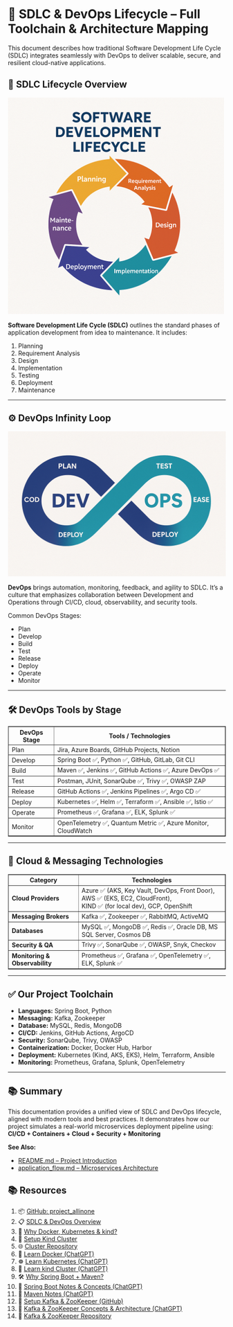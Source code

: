 <h1>📘 SDLC & DevOps Lifecycle – Full Toolchain & Architecture Mapping</h1>

<p>This document describes how traditional Software Development Life Cycle (SDLC) integrates seamlessly with DevOps to deliver scalable, secure, and resilient cloud-native applications.</p>

<h2>📌 SDLC Lifecycle Overview</h2>

<img src="./sdlc.png" alt="SDLC Diagram" width="500"/>

<p><strong>Software Development Life Cycle (SDLC)</strong> outlines the standard phases of application development from idea to maintenance. It includes:</p>
<ol>
  <li>Planning</li>
  <li>Requirement Analysis</li>
  <li>Design</li>
  <li>Implementation</li>
  <li>Testing</li>
  <li>Deployment</li>
  <li>Maintenance</li>
</ol>

<hr>

<h2>⚙️ DevOps Infinity Loop</h2>

<img src="./devops.png" alt="DevOps Infinity Loop" width="600"/>

<p><strong>DevOps</strong> brings automation, monitoring, feedback, and agility to SDLC. It’s a culture that emphasizes collaboration between Development and Operations through CI/CD, cloud, observability, and security tools.</p>

<p>Common DevOps Stages:</p>
<ul>
  <li>Plan</li>
  <li>Develop</li>
  <li>Build</li>
  <li>Test</li>
  <li>Release</li>
  <li>Deploy</li>
  <li>Operate</li>
  <li>Monitor</li>
</ul>

<hr>

<h2>🛠️ DevOps Tools by Stage</h2>

<table border="1" cellspacing="0" cellpadding="6">
  <thead>
    <tr><th>DevOps Stage</th><th>Tools / Technologies</th></tr>
  </thead>
  <tbody>
    <tr><td>Plan</td><td>Jira, Azure Boards, GitHub Projects, Notion</td></tr>
    <tr><td>Develop</td><td>Spring Boot ✅, Python ✅, GitHub, GitLab, Git CLI</td></tr>
    <tr><td>Build</td><td>Maven ✅, Jenkins ✅, GitHub Actions ✅, Azure DevOps ✅</td></tr>
    <tr><td>Test</td><td>Postman, JUnit, SonarQube ✅, Trivy ✅, OWASP ZAP</td></tr>
    <tr><td>Release</td><td>GitHub Actions ✅, Jenkins Pipelines ✅, Argo CD ✅</td></tr>
    <tr><td>Deploy</td><td>Kubernetes ✅, Helm ✅, Terraform ✅, Ansible ✅, Istio ✅</td></tr>
    <tr><td>Operate</td><td>Prometheus ✅, Grafana ✅, ELK, Splunk ✅</td></tr>
    <tr><td>Monitor</td><td>OpenTelemetry ✅, Quantum Metric ✅, Azure Monitor, CloudWatch</td></tr>
  </tbody>
</table>

<hr>

<h2>🧩 Cloud & Messaging Technologies</h2>

<table border="1" cellspacing="0" cellpadding="6">
  <thead>
    <tr><th>Category</th><th>Technologies</th></tr>
  </thead>
  <tbody>
    <tr>
      <td><strong>Cloud Providers</strong></td>
      <td>
        Azure ✅ (AKS, Key Vault, DevOps, Front Door),<br/>
        AWS ✅ (EKS, EC2, CloudFront),<br/>
        KIND ✅ (for local dev), GCP, OpenShift
      </td>
    </tr>
    <tr>
      <td><strong>Messaging Brokers</strong></td>
      <td>Kafka ✅, Zookeeper ✅, RabbitMQ, ActiveMQ</td>
    </tr>
    <tr>
      <td><strong>Databases</strong></td>
      <td>MySQL ✅, MongoDB ✅, Redis ✅, Oracle DB, MS SQL Server, Cosmos DB</td>
    </tr>
    <tr>
      <td><strong>Security & QA</strong></td>
      <td>Trivy ✅, SonarQube ✅, OWASP, Snyk, Checkov</td>
    </tr>
    <tr>
      <td><strong>Monitoring & Observability</strong></td>
      <td>Prometheus ✅, Grafana ✅, OpenTelemetry ✅, ELK, Splunk ✅</td>
    </tr>
  </tbody>
</table>

<hr>

<h2>✅ Our Project Toolchain</h2>

<ul>
  <li><strong>Languages:</strong> Spring Boot, Python</li>
  <li><strong>Messaging:</strong> Kafka, Zookeeper</li>
  <li><strong>Database:</strong> MySQL, Redis, MongoDB</li>
  <li><strong>CI/CD:</strong> Jenkins, GitHub Actions, ArgoCD</li>
  <li><strong>Security:</strong> SonarQube, Trivy, OWASP</li>
  <li><strong>Containerization:</strong> Docker, Docker Hub, Harbor</li>
  <li><strong>Deployment:</strong> Kubernetes (Kind, AKS, EKS), Helm, Terraform, Ansible</li>
  <li><strong>Monitoring:</strong> Prometheus, Grafana, Splunk, OpenTelemetry</li>
</ul>

<hr>

<h2>📚 Summary</h2>

<p>
  This documentation provides a unified view of SDLC and DevOps lifecycle, aligned with modern tools and best practices. It demonstrates how our project simulates a real-world microservices deployment pipeline using:
  <strong>CI/CD + Containers + Cloud + Security + Monitoring</strong>
</p>

<p><strong>See Also:</strong></p>
<ul>
  <li><a href="https://github.com/praveen581348/project_allinone">README.md – Project Introduction</a></li>
  <li><a href="./application_flow.md">application_flow.md – Microservices Architecture</a></li>
</ul>
<h2>📚 Resources</h2>
<ol>
  <!-- GitHub Repos & Overviews -->
  <li>📦 <a href="https://github.com/praveen581348/project_allinone" target="_blank">GitHub: project_allinone</a></li>
  <li>📋 <a href="https://github.com/praveen581348/project_allinone/blob/master/SDLC-and-DevOps-Overview.md" target="_blank">SDLC & DevOps Overview</a></li>
  
  <!-- Docker, Kubernetes, kind -->
  <li>🚀 <a href="https://github.com/praveen581348/project_allinone/blob/master/why_docker_kubernetes_kind.md" target="_blank">Why Docker, Kubernetes & kind?</a></li>
  <li>🔧 <a href="https://github.com/praveen581348/project_allinone/blob/master/why_docker_kubernetes_kind.md" target="_blank">Setup Kind Cluster</a></li>
  <li>🌐 <a href="https://github.com/praveen581348/cluster" target="_blank">Cluster Repository</a></li>
  
  <!-- Docker -->
  <li>🐳 <a href="https://chatgpt.com/share/6857d18a-a8c0-8001-9c67-850a90e9ddbe" target="_blank">Learn Docker (ChatGPT)</a></li>
  
  <!-- Kubernetes -->
  <li>☸️ <a href="https://chatgpt.com/share/6857e648-5de0-8001-ab14-7897f0aa5989" target="_blank">Learn Kubernetes (ChatGPT)</a></li>
  
  <!-- kind -->
  <li>🧪 <a href="https://chatgpt.com/share/6857e7f1-2d24-8001-88c5-41d0bf8c0c51" target="_blank">Learn kind Cluster (ChatGPT)</a></li>
  
  <!-- Spring Boot + Maven -->
  <li>🛠️ <a href="https://github.com/praveen581348/project_allinone/blob/master/why_springboot_maven.md" target="_blank">Why Spring Boot + Maven?</a></li>
  <li>🌱 <a href="https://chatgpt.com/share/685854c4-f9b4-8001-a16d-bab5320f29d5" target="_blank">Spring Boot Notes & Concepts (ChatGPT)</a></li>
  <li>📘 <a href="https://chatgpt.com/share/6859922a-e6f4-8001-864e-ba59b47ad706" target="_blank">Maven Notes (ChatGPT)</a></li>
  
  <!-- Kafka + ZooKeeper -->
  <li>📡 <a href="https://github.com/praveen581348/project_allinone/blob/master/setup_kafka_zookpeer.md" target="_blank">Setup Kafka & ZooKeeper (GitHub)</a></li>
  <li>📄 <a href="https://chatgpt.com/share/685d3b2e-485c-8001-bc5c-8c3702594e35" target="_blank">Kafka & ZooKeeper Concepts & Architecture (ChatGPT)</a></li>
  <li>📂 <a href="https://github.com/praveen581348/kafka_zookeeper" target="_blank">Kafka & ZooKeeper Repository</a></li>
</ol>
